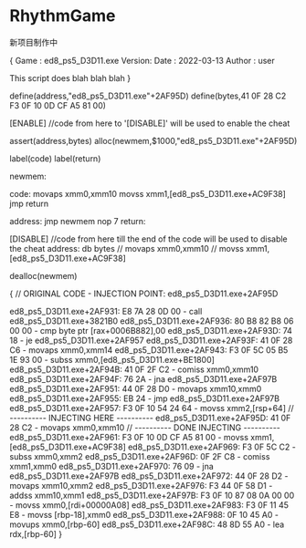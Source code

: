 # RhythmGame
新项目制作中


{ Game   : ed8_ps5_D3D11.exe
  Version: 
  Date   : 2022-03-13
  Author : user

  This script does blah blah blah
}

define(address,"ed8_ps5_D3D11.exe"+2AF95D)
define(bytes,41 0F 28 C2 F3 0F 10 0D CF A5 81 00)

[ENABLE]
//code from here to '[DISABLE]' will be used to enable the cheat

 
 
assert(address,bytes)
alloc(newmem,$1000,"ed8_ps5_D3D11.exe"+2AF95D)

label(code)
label(return)

newmem:

code:
  movaps xmm0,xmm10
  movss xmm1,[ed8_ps5_D3D11.exe+AC9F38]
  jmp return

address:
  jmp newmem
  nop 7
return:

[DISABLE]
//code from here till the end of the code will be used to disable the cheat
address:
  db bytes
  // movaps xmm0,xmm10
  // movss xmm1,[ed8_ps5_D3D11.exe+AC9F38]

dealloc(newmem)

{
// ORIGINAL CODE - INJECTION POINT: ed8_ps5_D3D11.exe+2AF95D

ed8_ps5_D3D11.exe+2AF931: E8 7A 28 0D 00           - call ed8_ps5_D3D11.exe+3821B0
ed8_ps5_D3D11.exe+2AF936: 80 B8 82 B8 06 00 00     - cmp byte ptr [rax+0006B882],00
ed8_ps5_D3D11.exe+2AF93D: 74 18                    - je ed8_ps5_D3D11.exe+2AF957
ed8_ps5_D3D11.exe+2AF93F: 41 0F 28 C6              - movaps xmm0,xmm14
ed8_ps5_D3D11.exe+2AF943: F3 0F 5C 05 B5 1E 93 00  - subss xmm0,[ed8_ps5_D3D11.exe+BE1800]
ed8_ps5_D3D11.exe+2AF94B: 41 0F 2F C2              - comiss xmm0,xmm10
ed8_ps5_D3D11.exe+2AF94F: 76 2A                    - jna ed8_ps5_D3D11.exe+2AF97B
ed8_ps5_D3D11.exe+2AF951: 44 0F 28 D0              - movaps xmm10,xmm0
ed8_ps5_D3D11.exe+2AF955: EB 24                    - jmp ed8_ps5_D3D11.exe+2AF97B
ed8_ps5_D3D11.exe+2AF957: F3 0F 10 54 24 64        - movss xmm2,[rsp+64]
// ---------- INJECTING HERE ----------
ed8_ps5_D3D11.exe+2AF95D: 41 0F 28 C2              - movaps xmm0,xmm10
// ---------- DONE INJECTING  ----------
ed8_ps5_D3D11.exe+2AF961: F3 0F 10 0D CF A5 81 00  - movss xmm1,[ed8_ps5_D3D11.exe+AC9F38]
ed8_ps5_D3D11.exe+2AF969: F3 0F 5C C2              - subss xmm0,xmm2
ed8_ps5_D3D11.exe+2AF96D: 0F 2F C8                 - comiss xmm1,xmm0
ed8_ps5_D3D11.exe+2AF970: 76 09                    - jna ed8_ps5_D3D11.exe+2AF97B
ed8_ps5_D3D11.exe+2AF972: 44 0F 28 D2              - movaps xmm10,xmm2
ed8_ps5_D3D11.exe+2AF976: F3 44 0F 58 D1           - addss xmm10,xmm1
ed8_ps5_D3D11.exe+2AF97B: F3 0F 10 87 08 0A 00 00  - movss xmm0,[rdi+00000A08]
ed8_ps5_D3D11.exe+2AF983: F3 0F 11 45 E8           - movss [rbp-18],xmm0
ed8_ps5_D3D11.exe+2AF988: 0F 10 45 A0              - movups xmm0,[rbp-60]
ed8_ps5_D3D11.exe+2AF98C: 48 8D 55 A0              - lea rdx,[rbp-60]
}
